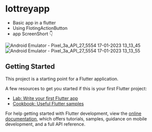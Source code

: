 # lottreyapp
- Basic app in a flutter
- Using FlotingActionButton
- app ScreenShort 👇


![Android Emulator - Pixel_3a_API_27_5554 17-01-2023 13_13_45](https://user-images.githubusercontent.com/90089104/222450459-9d964a5e-820d-46df-bfa8-563bc032b471.png)
![Android Emulator - Pixel_3a_API_27_5554 17-01-2023 13_13_55](https://user-images.githubusercontent.com/90089104/222450470-d4c99e42-b930-4d30-9411-acfbcfd1a8d1.png)



## Getting Started

This project is a starting point for a Flutter application.

A few resources to get you started if this is your first Flutter project:

- [Lab: Write your first Flutter app](https://docs.flutter.dev/get-started/codelab)
- [Cookbook: Useful Flutter samples](https://docs.flutter.dev/cookbook)

For help getting started with Flutter development, view the
[online documentation](https://docs.flutter.dev/), which offers tutorials,
samples, guidance on mobile development, and a full API reference.
